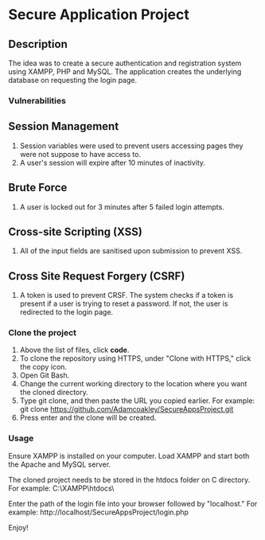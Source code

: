 # Secure Application Project
## Description
The idea was to create a secure authentication and registration system using XAMPP, PHP and MySQL. The application creates the underlying database on requesting the login page. 

### Vulnerabilities
## Session Management
1) Session variables were used to prevent users accessing pages they were not suppose to have access to.
2) A user's session will expire after 10 minutes of inactivity. 

## Brute Force
1) A user is locked out for 3 minutes after 5 failed login attempts.

## Cross-site Scripting (XSS)
1) All of the input fields are sanitised upon submission to prevent XSS.

## Cross Site Request Forgery (CSRF)
1) A token is used to prevent CRSF. The system checks if a token is present if a user is trying to reset a password. If not, the user is redirected to the login page.

### Clone the project
1) Above the list of files, click **code**.
2) To clone the repository using HTTPS, under "Clone with HTTPS," click the copy icon.
3) Open Git Bash.
4) Change the current working directory to the location where you want the cloned directory.
5) Type git clone, and then paste the URL you copied earlier. For example: git clone https://github.com/Adamcoakley/SecureAppsProject.git
6) Press enter and the clone will be created.

### Usage
Ensure XAMPP is installed on your computer. Load XAMPP and start both the Apache and MySQL server.

The cloned project needs to be stored in the htdocs folder on C directory. For example: C:\XAMPP\htdocs\

Enter the path of the login file into your browser followed by "localhost." For example: http://localhost/SecureAppsProject/login.php 

Enjoy!
